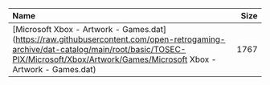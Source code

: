 |Name|Size|
|:---|---:|
|[Microsoft Xbox - Artwork - Games.dat](https://raw.githubusercontent.com/open-retrogaming-archive/dat-catalog/main/root/basic/TOSEC-PIX/Microsoft/Xbox/Artwork/Games/Microsoft Xbox - Artwork - Games.dat)|1767|
